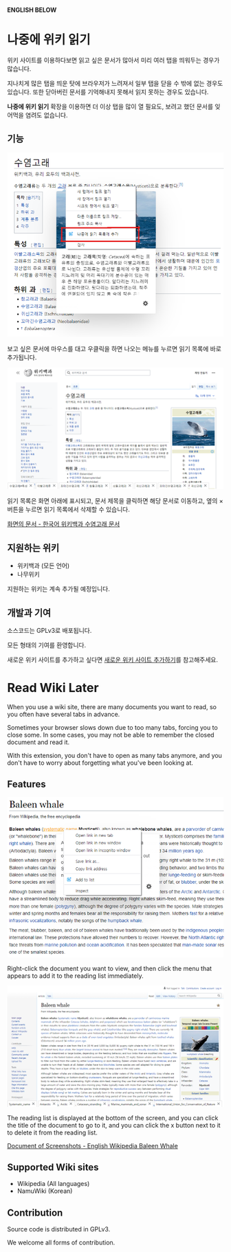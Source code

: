 **ENGLISH BELOW**

# 나중에 위키 읽기 #

위키 사이트를 이용하다보면 읽고 싶은 문서가 많아서 미리 여러 탭을 띄워두는 경우가 많습니다.

지나치게 많은 탭을 띄운 탓에 브라우저가 느려져서 일부 탭을 닫을 수 밖에 없는 경우도 있습니다. 또한 닫아버린 문서를 기억해내지 못해서 읽지 못하는 경우도 있습니다.

**나중에 위키 읽기** 확장을 이용하면 더 이상 탭을 많이 열 필요도, 보려고 했던 문서를 잊어먹을 염려도 없습니다.

## 기능 ##

![우클릭 메뉴](doc/res/rightclick.ko.png)

보고 싶은 문서에 마우스를 대고 우클릭을 하면 나오는 메뉴를 누르면 읽기 목록에 바로 추가됩니다.

![확장 사용 화면](doc/res/use.ko.png)

읽기 목록은 화면 아래에 표시되고, 문서 제목을 클릭하면 해당 문서로 이동하고, 옆의 × 버튼을 누르면 읽기 목록에서 삭제할 수 있습니다.

[화면의 문서 - 한국어 위키백과 수염고래 문서](https://ko.wikipedia.org/wiki/%EC%88%98%EC%97%BC%EA%B3%A0%EB%9E%98)

## 지원하는 위키 ##

* 위키백과 (모든 언어)
* 나무위키

지원하는 위키는 계속 추가될 예정입니다.

## 개발과 기여 ##

소스코드는 GPLv3로 배포됩니다.

모든 형태의 기여를 환영합니다.

새로운 위키 사이트를 추가하고 싶다면 [새로운 위키 사이트 추가하기](doc/HowToAddNewSite.md)를 참고해주세요.

# Read Wiki Later

When you use a wiki site, there are many documents you want to read, so you often have several tabs in advance.

Sometimes your browser slows down due to too many tabs, forcing you to close some. In some cases, you may not be able to remember the closed document and read it.

With this extension, you don't have to open as many tabs anymore, and you don't have to worry about forgetting what you've been looking at.

## Features ##

![Use right-click menu to add](doc/res/rightclick.en.png)

Right-click the document you want to view, and then click the menu that appears to add it to the reading list immediately.

![Reading list bar below](doc/res/use.en.png)

The reading list is displayed at the bottom of the screen, and you can click the title of the document to go to it, and you can click the x button next to it to delete it from the reading list.

[Document of Screenshots - English Wikipedia Baleen Whale](https://en.wikipedia.org/wiki/Baleen_whale)

## Supported Wiki sites ##

* Wikipedia (All languages)
* NamuWiki (Korean)

## Contribution ##

Source code is distributed in GPLv3.

We welcome all forms of contribution.